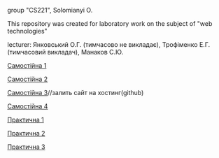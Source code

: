 group "CS221", Solomianyi O.

This repository was created for laboratory work on the subject of "web technologies"

lecturer: Янковський О.Г. (тимчасово не викладає), Трофіменко Е.Г. (тимчасовий викладач), Манаков С.Ю.

[Самостійна 1](https://dolbolesya.github.io/independentWork_1/main.html)

[Самостійна 2](https://dolbolesya.github.io/independentWork_2/index.html)

[Самостійна 3]()//залить сайт на хостинг(github)

[Самостійна 4](https://dolbolesya.github.io/independentWork_4/index.html)


[Практична 1](https://dolbolesya.github.io/practicWork_1/main.html)

[Практична 2](https://dolbolesya.github.io/practicWork_2/main.html)

[Практична 3](https://dolbolesya.github.io/practicWork_3/index.html)




